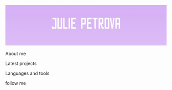[![Header](https://github.com/ullpet/ullpet/blob/master/assets/julie.jpg)](https://t.me/ullpet)

About me

Latest projects

Languages and tools

follow me

